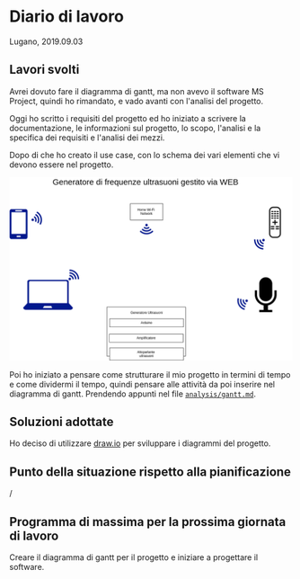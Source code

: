 # Diario di lavoro

Lugano, 2019.09.03

## Lavori svolti

Avrei dovuto fare il diagramma di gantt, ma non avevo il software MS Project, quindi ho rimandato, e vado avanti con l'analisi del progetto.

Oggi ho scritto i requisiti del progetto ed ho iniziato a scrivere la documentazione, le informazioni sul progetto, lo scopo, l'analisi e la specifica dei requisiti e l'analisi dei mezzi.

Dopo di che ho creato il use case, con lo schema dei vari elementi che vi devono essere nel progetto.

![Use case schema](../doc/img/freqline_use_case_schema.png)

Poi ho iniziato a pensare come strutturare il mio progetto in termini di tempo e come dividermi il tempo, quindi pensare alle attivit&agrave; da poi inserire nel diagramma di gantt. Prendendo appunti nel file [`analysis/gantt.md`](../analysis/gantt.md).

<div class="page-break"></div>

## Soluzioni adottate

Ho deciso di utilizzare [draw.io](https://draw.io) per sviluppare i diagrammi del progetto.

## Punto della situazione rispetto alla pianificazione

/

## Programma di massima per la prossima giornata di lavoro

Creare il diagramma di gantt per il progetto e iniziare a progettare il software.
